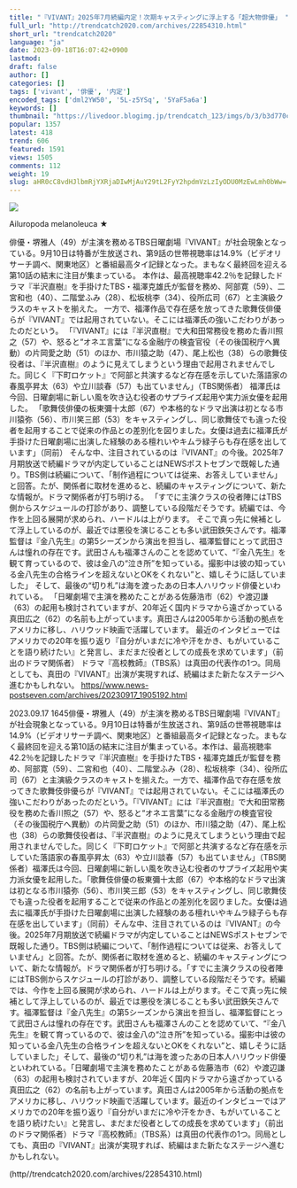 ```yaml
---
title: "『VIVANT』2025年7月続編内定！次期キャスティングに浮上する「超大物俳優」 "
full_url: "http://trendcatch2020.com/archives/22854310.html"
short_url: "trendcatch2020"
language: "ja"
date: 2023-09-18T16:07:42+0900
lastmod: 
draft: false
author: []
categories: []
tags: ['vivant', '俳優', '内定']
encoded_tags: ['dml2YW50', '5L-z5YSq', '5YaF5a6a']
keywords: []
thumbnail: "https://livedoor.blogimg.jp/trendcatch_123/imgs/b/3/b3d770cc.jpg"
popular: 1357
latest: 418
trend: 606
featured: 1591
views: 1505
comments: 112
weight: 19
slug: aHR0cC8vdHJlbmRjYXRjaDIwMjAuY29tL2FyY2hpdmVzLzIyODU0MzEwLmh0bWw=
---
```


![](https://livedoor.blogimg.jp/trendcatch_123/imgs/b/3/b3d770cc.jpg)

<div><p>Ailuropoda melanoleuca ★ </p> 俳優・堺雅人（49）が主演を務めるTBS日曜劇場『VIVANT』が社会現象となっている。9月10日は特番が生放送され、第9話の世帯視聴率は14.9%（ビデオリサーチ調べ、関東地区）と番組最高タイ記録となった。まもなく最終回を迎える第10話の結末に注目が集まっている。 本作は、最高視聴率42.2％を記録したドラマ『半沢直樹』を手掛けたTBS・福澤克雄氏が監督を務め、阿部寛（59）、二宮和也（40）、二階堂ふみ（28）、松坂桃李（34）、役所広司（67）と主演級クラスのキャストを揃えた。 一方で、福澤作品で存在感を放ってきた歌舞伎俳優らが『VIVANT』では起用されていない。そこには福澤氏の強いこだわりがあったのだという。 「『VIVANT』には『半沢直樹』で大和田常務役を務めた香川照之（57）や、怒ると“オネエ言葉”になる金融庁の検査官役（その後国税庁へ異動）の片岡愛之助（51）のほか、市川猿之助（47）、尾上松也（38）らの歌舞伎役者は、『半沢直樹』のように見えてしまうという理由で起用されませんでした。同じく『下町ロケット』で阿部と共演するなど存在感を示していた落語家の春風亭昇太（63）や立川談春（57）も出ていません」（TBS関係者） 福澤氏は今回、日曜劇場に新しい風を吹き込む役者のサプライズ起用や実力派女優を起用した。 「歌舞伎俳優の板東彌十太郎（67）や本格的なドラマ出演は初となる市川猿弥（56）、市川笑三郎（53）をキャスティングし、同じ歌舞伎でも違った役者を起用することで従来の作品との差別化を図りました。女優は過去に福澤氏が手掛けた日曜劇場に出演した経験のある檀れいやキムラ緑子らも存在感を出しています」（同前） そんな中、注目されているのは『VIVANT』の今後。2025年7月期放送で続編ドラマが内定していることはNEWSポストセブンで既報した通り。TBS側は続編について、「制作過程については従来、お答えしていません」と回答。たが、関係者に取材を進めると、続編のキャスティングについて、新たな情報が。ドラマ関係者が打ち明ける。 「すでに主演クラスの役者陣にはTBS側からスケジュールの打診があり、調整している段階だそうです。続編では、今作を上回る展開が求められ、ハードルは上がります。 そこで真っ先に候補として浮上しているのが、最近では悪役を演じることも多い武田鉄矢さんです。福澤監督は『金八先生』の第5シーズンから演出を担当し、福澤監督にとって武田さんは憧れの存在です。武田さんも福澤さんのことを認めていて、“『金八先生』を観て育っているので、彼は金八の“泣き所”を知っている。撮影中は彼の知っている金八先生の合格ラインを超えないとOKをくれない”と、嬉しそうに話していました」 そして、最後の“切り札”は海を渡ったあの日本人ハリウッド俳優といわれている。 「日曜劇場で主演を務めたことがある佐藤浩市（62）や渡辺謙（63）の起用も検討されていますが、20年近く国内ドラマから遠ざかっている真田広之（62）の名前も上がっています。真田さんは2005年から活動の拠点をアメリカに移し、ハリウッド映画で活躍しています。 最近のインタビューではアメリカでの20年を振り返り『自分がいまだに冷や汗をかき、もがいていることを語り続けたい』と発言し、まだまだ役者としての成長を求めています」（前出のドラマ関係者） ドラマ『高校教師』（TBS系）は真田の代表作の1つ。同局としても、真田の『VIVANT』出演が実現すれば、続編はまた新たなステージへ進むかもしれない。 <a target='_blank' href='https//www.news-postseven.com/archives/20230917_1905192.html'>https//www.news-postseven.com/archives/20230917_1905192.html</a> <p>2023.09.17 1645俳優・堺雅人（49）が主演を務めるTBS日曜劇場『VIVANT』が社会現象となっている。9月10日は特番が生放送され、第9話の世帯視聴率は14.9%（ビデオリサーチ調べ、関東地区）と番組最高タイ記録となった。まもなく最終回を迎える第10話の結末に注目が集まっている。本作は、最高視聴率42.2％を記録したドラマ『半沢直樹』を手掛けたTBS・福澤克雄氏が監督を務め、阿部寛（59）、二宮和也（40）、二階堂ふみ（28）、松坂桃李（34）、役所広司（67）と主演級クラスのキャストを揃えた。一方で、福澤作品で存在感を放ってきた歌舞伎俳優らが『VIVANT』では起用されていない。そこには福澤氏の強いこだわりがあったのだという。「『VIVANT』には『半沢直樹』で大和田常務役を務めた香川照之（57）や、怒ると“オネエ言葉”になる金融庁の検査官役（その後国税庁へ異動）の片岡愛之助（51）のほか、市川猿之助（47）、尾上松也（38）らの歌舞伎役者は、『半沢直樹』のように見えてしまうという理由で起用されませんでした。同じく『下町ロケット』で阿部と共演するなど存在感を示していた落語家の春風亭昇太（63）や立川談春（57）も出ていません」（TBS関係者）福澤氏は今回、日曜劇場に新しい風を吹き込む役者のサプライズ起用や実力派女優を起用した。「歌舞伎俳優の板東彌十太郎（67）や本格的なドラマ出演は初となる市川猿弥（56）、市川笑三郎（53）をキャスティングし、同じ歌舞伎でも違った役者を起用することで従来の作品との差別化を図りました。女優は過去に福澤氏が手掛けた日曜劇場に出演した経験のある檀れいやキムラ緑子らも存在感を出しています」（同前）そんな中、注目されているのは『VIVANT』の今後。2025年7月期放送で続編ドラマが内定していることはNEWSポストセブンで既報した通り。TBS側は続編について、「制作過程については従来、お答えしていません」と回答。たが、関係者に取材を進めると、続編のキャスティングについて、新たな情報が。ドラマ関係者が打ち明ける。「すでに主演クラスの役者陣にはTBS側からスケジュールの打診があり、調整している段階だそうです。続編では、今作を上回る展開が求められ、ハードルは上がります。そこで真っ先に候補として浮上しているのが、最近では悪役を演じることも多い武田鉄矢さんです。福澤監督は『金八先生』の第5シーズンから演出を担当し、福澤監督にとって武田さんは憧れの存在です。武田さんも福澤さんのことを認めていて、“『金八先生』を観て育っているので、彼は金八の“泣き所”を知っている。撮影中は彼の知っている金八先生の合格ラインを超えないとOKをくれない”と、嬉しそうに話していました」そして、最後の“切り札”は海を渡ったあの日本人ハリウッド俳優といわれている。「日曜劇場で主演を務めたことがある佐藤浩市（62）や渡辺謙（63）の起用も検討されていますが、20年近く国内ドラマから遠ざかっている真田広之（62）の名前も上がっています。真田さんは2005年から活動の拠点をアメリカに移し、ハリウッド映画で活躍しています。最近のインタビューではアメリカでの20年を振り返り『自分がいまだに冷や汗をかき、もがいていることを語り続けたい』と発言し、まだまだ役者としての成長を求めています」（前出のドラマ関係者）ドラマ『高校教師』（TBS系）は真田の代表作の1つ。同局としても、真田の『VIVANT』出演が実現すれば、続編はまた新たなステージへ進むかもしれない。</p></div>

(http//trendcatch2020.com/archives/22854310.html)
